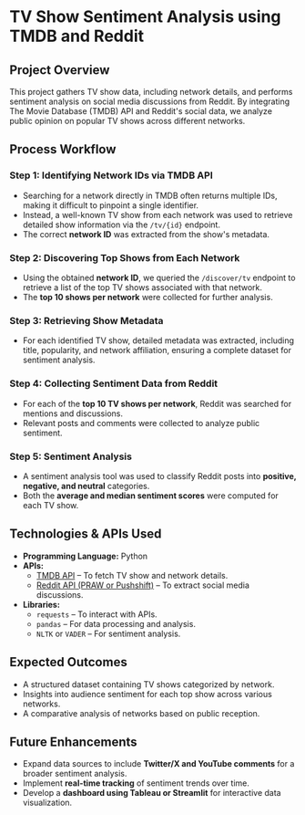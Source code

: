 # **TV Show Sentiment Analysis using TMDB and Reddit**

## **Project Overview**  
This project gathers TV show data, including network details, and performs sentiment analysis on social media discussions from Reddit. By integrating The Movie Database (TMDB) API and Reddit's social data, we analyze public opinion on popular TV shows across different networks.

## **Process Workflow**  

### **Step 1: Identifying Network IDs via TMDB API**  
- Searching for a network directly in TMDB often returns multiple IDs, making it difficult to pinpoint a single identifier.  
- Instead, a well-known TV show from each network was used to retrieve detailed show information via the `/tv/{id}` endpoint.  
- The correct **network ID** was extracted from the show's metadata.  

### **Step 2: Discovering Top Shows from Each Network**  
- Using the obtained **network ID**, we queried the `/discover/tv` endpoint to retrieve a list of the top TV shows associated with that network.  
- The **top 10 shows per network** were collected for further analysis.  

### **Step 3: Retrieving Show Metadata**  
- For each identified TV show, detailed metadata was extracted, including title, popularity, and network affiliation, ensuring a complete dataset for sentiment analysis.  

### **Step 4: Collecting Sentiment Data from Reddit**  
- For each of the **top 10 TV shows per network**, Reddit was searched for mentions and discussions.  
- Relevant posts and comments were collected to analyze public sentiment.  

### **Step 5: Sentiment Analysis**  
- A sentiment analysis tool was used to classify Reddit posts into **positive, negative, and neutral** categories.  
- Both the **average and median sentiment scores** were computed for each TV show.  

## **Technologies & APIs Used**  
- **Programming Language:** Python  
- **APIs:**  
  - [TMDB API](https://www.themoviedb.org/documentation/api) – To fetch TV show and network details.  
  - [Reddit API (PRAW or Pushshift)](https://www.reddit.com/dev/api/) – To extract social media discussions.  
- **Libraries:**  
  - `requests` – To interact with APIs.  
  - `pandas` – For data processing and analysis.  
  - `NLTK` or `VADER` – For sentiment analysis.  

## **Expected Outcomes**  
- A structured dataset containing TV shows categorized by network.  
- Insights into audience sentiment for each top show across various networks.  
- A comparative analysis of networks based on public reception.  

## **Future Enhancements**  
- Expand data sources to include **Twitter/X and YouTube comments** for a broader sentiment analysis.  
- Implement **real-time tracking** of sentiment trends over time.  
- Develop a **dashboard using Tableau or Streamlit** for interactive data visualization.  
